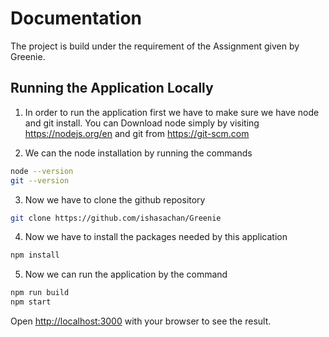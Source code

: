 # Documentation

The project is build under the requirement of the Assignment given by Greenie.

## Running the Application Locally
1. In order to run the application first we have to make sure we have node and git install.
You can Download node simply by visiting https://nodejs.org/en and git from https://git-scm.com

2. We can the node installation by running the commands
```bash
node --version
git --version
```

3. Now we have to clone the github repository 
```bash
git clone https://github.com/ishasachan/Greenie
```

4. Now we have to install the packages needed by this application
```bash
npm install
```

5. Now we can run the application by the command 

```bash
npm run build
npm start
```

Open [http://localhost:3000](http://localhost:3000) with your browser to see the result.